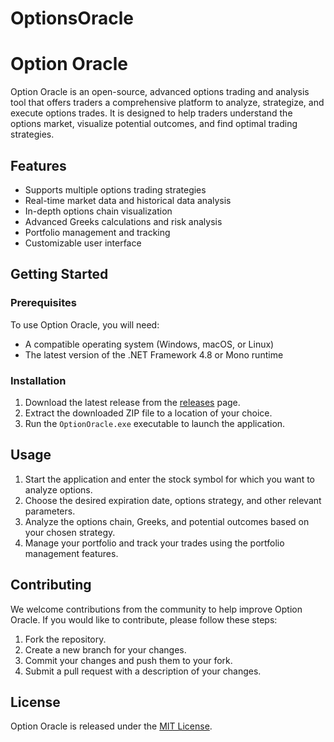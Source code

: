 # OptionsOracle
# Option Oracle

Option Oracle is an open-source, advanced options trading and analysis tool that offers traders a comprehensive platform to 
analyze, strategize, and execute options trades. It is designed to help traders understand the options market, visualize potential outcomes, 
and find optimal trading strategies.

## Features

- Supports multiple options trading strategies
- Real-time market data and historical data analysis
- In-depth options chain visualization
- Advanced Greeks calculations and risk analysis
- Portfolio management and tracking
- Customizable user interface

## Getting Started

### Prerequisites

To use Option Oracle, you will need:

- A compatible operating system (Windows, macOS, or Linux)
- The latest version of the .NET Framework 4.8 or Mono runtime

### Installation

1. Download the latest release from the [releases](https://github.com/user/repository/releases) page.
2. Extract the downloaded ZIP file to a location of your choice.
3. Run the `OptionOracle.exe` executable to launch the application.

## Usage

1. Start the application and enter the stock symbol for which you want to analyze options.
2. Choose the desired expiration date, options strategy, and other relevant parameters.
3. Analyze the options chain, Greeks, and potential outcomes based on your chosen strategy.
4. Manage your portfolio and track your trades using the portfolio management features.

## Contributing

We welcome contributions from the community to help improve Option Oracle. If you would like to contribute, please follow these steps:

1. Fork the repository.
2. Create a new branch for your changes.
3. Commit your changes and push them to your fork.
4. Submit a pull request with a description of your changes.

## License

Option Oracle is released under the [MIT License](LICENSE).
